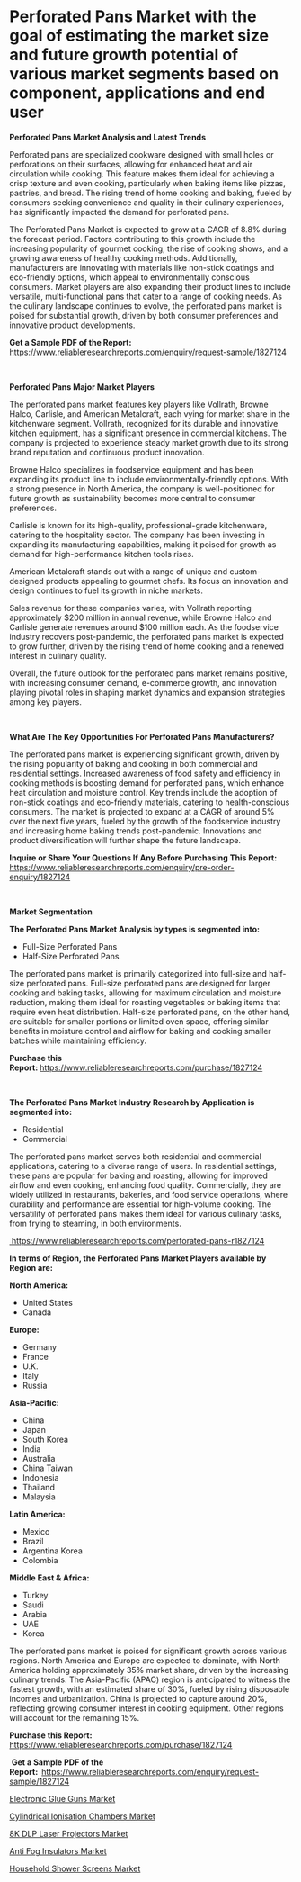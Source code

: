 <p><h1>Perforated Pans Market with the goal of estimating the market size and future growth potential of various market segments based on component, applications and end user</h1></p><p><strong>Perforated Pans Market Analysis and Latest Trends</strong></p>
<p><p>Perforated pans are specialized cookware designed with small holes or perforations on their surfaces, allowing for enhanced heat and air circulation while cooking. This feature makes them ideal for achieving a crisp texture and even cooking, particularly when baking items like pizzas, pastries, and bread. The rising trend of home cooking and baking, fueled by consumers seeking convenience and quality in their culinary experiences, has significantly impacted the demand for perforated pans.</p><p>The Perforated Pans Market is expected to grow at a CAGR of 8.8% during the forecast period. Factors contributing to this growth include the increasing popularity of gourmet cooking, the rise of cooking shows, and a growing awareness of healthy cooking methods. Additionally, manufacturers are innovating with materials like non-stick coatings and eco-friendly options, which appeal to environmentally conscious consumers. Market players are also expanding their product lines to include versatile, multi-functional pans that cater to a range of cooking needs. As the culinary landscape continues to evolve, the perforated pans market is poised for substantial growth, driven by both consumer preferences and innovative product developments.</p></p>
<p><strong>Get a Sample PDF of the Report:&nbsp;</strong> <a href="https://www.reliableresearchreports.com/enquiry/request-sample/1827124?utm_campaign=3278&utm_medium=2&utm_source=Github&utm_content=ia&utm_term=05042025&utm_id=perforated-pans">https://www.reliableresearchreports.com/enquiry/request-sample/1827124</a></p>
<p>&nbsp;</p>
<p><strong>Perforated Pans Major Market Players</strong></p>
<p><p>The perforated pans market features key players like Vollrath, Browne Halco, Carlisle, and American Metalcraft, each vying for market share in the kitchenware segment. Vollrath, recognized for its durable and innovative kitchen equipment, has a significant presence in commercial kitchens. The company is projected to experience steady market growth due to its strong brand reputation and continuous product innovation.</p><p>Browne Halco specializes in foodservice equipment and has been expanding its product line to include environmentally-friendly options. With a strong presence in North America, the company is well-positioned for future growth as sustainability becomes more central to consumer preferences.</p><p>Carlisle is known for its high-quality, professional-grade kitchenware, catering to the hospitality sector. The company has been investing in expanding its manufacturing capabilities, making it poised for growth as demand for high-performance kitchen tools rises.</p><p>American Metalcraft stands out with a range of unique and custom-designed products appealing to gourmet chefs. Its focus on innovation and design continues to fuel its growth in niche markets.</p><p>Sales revenue for these companies varies, with Vollrath reporting approximately $200 million in annual revenue, while Browne Halco and Carlisle generate revenues around $100 million each. As the foodservice industry recovers post-pandemic, the perforated pans market is expected to grow further, driven by the rising trend of home cooking and a renewed interest in culinary quality.</p><p>Overall, the future outlook for the perforated pans market remains positive, with increasing consumer demand, e-commerce growth, and innovation playing pivotal roles in shaping market dynamics and expansion strategies among key players.</p></p>
<p>&nbsp;</p>
<p><strong>What Are The Key Opportunities For Perforated Pans Manufacturers?</strong></p>
<p><p>The perforated pans market is experiencing significant growth, driven by the rising popularity of baking and cooking in both commercial and residential settings. Increased awareness of food safety and efficiency in cooking methods is boosting demand for perforated pans, which enhance heat circulation and moisture control. Key trends include the adoption of non-stick coatings and eco-friendly materials, catering to health-conscious consumers. The market is projected to expand at a CAGR of around 5% over the next five years, fueled by the growth of the foodservice industry and increasing home baking trends post-pandemic. Innovations and product diversification will further shape the future landscape.</p></p>
<p><strong>Inquire or Share Your Questions If Any Before Purchasing This Report:</strong> <a href="https://www.reliableresearchreports.com/enquiry/pre-order-enquiry/1827124?utm_campaign=3278&utm_medium=2&utm_source=Github&utm_content=ia&utm_term=05042025&utm_id=perforated-pans">https://www.reliableresearchreports.com/enquiry/pre-order-enquiry/1827124</a></p>
<p>&nbsp;</p>
<p><strong>Market Segmentation</strong></p>
<p><strong>The Perforated Pans Market Analysis by types is segmented into:</strong></p>
<p><ul><li>Full-Size Perforated Pans</li><li>Half-Size Perforated Pans</li></ul></p>
<p><p>The perforated pans market is primarily categorized into full-size and half-size perforated pans. Full-size perforated pans are designed for larger cooking and baking tasks, allowing for maximum circulation and moisture reduction, making them ideal for roasting vegetables or baking items that require even heat distribution. Half-size perforated pans, on the other hand, are suitable for smaller portions or limited oven space, offering similar benefits in moisture control and airflow for baking and cooking smaller batches while maintaining efficiency.</p></p>
<p><strong>Purchase this Report:&nbsp;</strong><a href="https://www.reliableresearchreports.com/purchase/1827124?utm_campaign=3278&utm_medium=2&utm_source=Github&utm_content=ia&utm_term=05042025&utm_id=perforated-pans">https://www.reliableresearchreports.com/purchase/1827124</a></p>
<p>&nbsp;</p>
<p><strong>The Perforated Pans Market Industry Research by Application is segmented into:</strong></p>
<p><ul><li>Residential</li><li>Commercial</li></ul></p>
<p><p>The perforated pans market serves both residential and commercial applications, catering to a diverse range of users. In residential settings, these pans are popular for baking and roasting, allowing for improved airflow and even cooking, enhancing food quality. Commercially, they are widely utilized in restaurants, bakeries, and food service operations, where durability and performance are essential for high-volume cooking. The versatility of perforated pans makes them ideal for various culinary tasks, from frying to steaming, in both environments.</p></p>
<p><a href="https://www.reliableresearchreports.com/perforated-pans-r1827124?utm_campaign=3278&utm_medium=2&utm_source=Github&utm_content=ia&utm_term=05042025&utm_id=perforated-pans">&nbsp;https://www.reliableresearchreports.com/perforated-pans-r1827124</a></p>
<p><strong>In terms of Region, the Perforated Pans Market Players available by Region are:</strong></p>
<p>
    <p> <strong> North America: </strong>
        <ul>
            <li>United States</li>
            <li>Canada</li>
        </ul>
        </p> 
    <p> <strong> Europe: </strong>
        <ul>
            <li>Germany</li>
            <li>France</li>
            <li>U.K.</li>
            <li>Italy</li>
            <li>Russia</li>
        </ul>
        </p> 
    <p> <strong> Asia-Pacific: </strong>
        <ul>
            <li>China</li>
            <li>Japan</li>
            <li>South Korea</li>
            <li>India</li>
            <li>Australia</li>
            <li>China Taiwan</li>
            <li>Indonesia</li>
            <li>Thailand</li>
            <li>Malaysia</li>
        </ul>
        </p> 
    <p> <strong> Latin America: </strong>
        <ul>
            <li>Mexico</li>
            <li>Brazil</li>
            <li>Argentina Korea</li>
            <li>Colombia</li>
        </ul>
        </p> 
    <p> <strong> Middle East & Africa: </strong>
        <ul>
            <li>Turkey</li>
            <li>Saudi</li>
            <li>Arabia</li>
            <li>UAE</li>
            <li>Korea</li>
        </ul>
    </p>
    </p>
<p><p>The perforated pans market is poised for significant growth across various regions. North America and Europe are expected to dominate, with North America holding approximately 35% market share, driven by the increasing culinary trends. The Asia-Pacific (APAC) region is anticipated to witness the fastest growth, with an estimated share of 30%, fueled by rising disposable incomes and urbanization. China is projected to capture around 20%, reflecting growing consumer interest in cooking equipment. Other regions will account for the remaining 15%.</p></p>
<p><strong>Purchase this Report: </strong><a href="https://www.reliableresearchreports.com/purchase/1827124?utm_campaign=3278&utm_medium=2&utm_source=Github&utm_content=ia&utm_term=05042025&utm_id=perforated-pans">https://www.reliableresearchreports.com/purchase/1827124</a></p>
<p>&nbsp;<strong>Get a Sample PDF of the Report:&nbsp;&nbsp;</strong><a href="https://www.reliableresearchreports.com/enquiry/request-sample/1827124?utm_campaign=3278&utm_medium=2&utm_source=Github&utm_content=ia&utm_term=05042025&utm_id=perforated-pans">https://www.reliableresearchreports.com/enquiry/request-sample/1827124</a></p>
<p><strong></strong></p>
<p><p><a href="https://www.linkedin.com/pulse/anticipated-cagr-7-electronic-glue-guns-market-analysis-iihzc?utm_campaign=3278&utm_medium=2&utm_source=Github&utm_content=ia&utm_term=05042025&utm_id=perforated-pans">Electronic Glue Guns Market</a></p><p><a href="https://www.linkedin.com/pulse/cylindrical-ionisation-chambers-market-size-expected-grow-fli4f?utm_campaign=3278&utm_medium=2&utm_source=Github&utm_content=ia&utm_term=05042025&utm_id=perforated-pans">Cylindrical Ionisation Chambers Market</a></p><p><a href="https://www.linkedin.com/pulse/8k-dlp-laser-projectors-market-study-industry-overview-key-djifc?utm_campaign=3278&utm_medium=2&utm_source=Github&utm_content=ia&utm_term=05042025&utm_id=perforated-pans">8K DLP Laser Projectors Market</a></p><p><a href="https://www.linkedin.com/pulse/research-examination-onthe-anti-fog-insulators-marketsize-n92bc?utm_campaign=3278&utm_medium=2&utm_source=Github&utm_content=ia&utm_term=05042025&utm_id=perforated-pans">Anti Fog Insulators Market</a></p><p><a href="https://www.linkedin.com/pulse/cumulative-effect-latest-trendss-disrupted-household-shower-wrgnf?utm_campaign=3278&utm_medium=2&utm_source=Github&utm_content=ia&utm_term=05042025&utm_id=perforated-pans">Household Shower Screens Market</a></p></p>